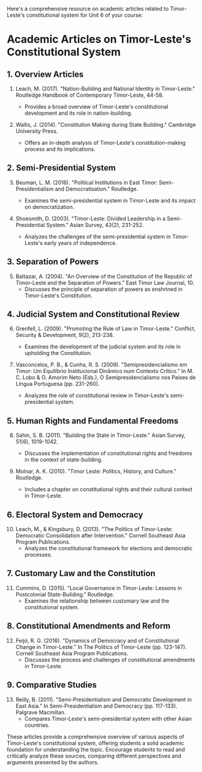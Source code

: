 Here's a comprehensive resource on academic articles related to Timor-Leste's constitutional system for Unit 6 of your course:

# Academic Articles on Timor-Leste's Constitutional System

## 1. Overview Articles

1. Leach, M. (2017). "Nation-Building and National Identity in Timor-Leste." Routledge Handbook of Contemporary Timor-Leste, 44-58.
   - Provides a broad overview of Timor-Leste's constitutional development and its role in nation-building.

2. Wallis, J. (2014). "Constitution Making during State Building." Cambridge University Press.
   - Offers an in-depth analysis of Timor-Leste's constitution-making process and its implications.

## 2. Semi-Presidential System

3. Beuman, L. M. (2016). "Political Institutions in East Timor: Semi-Presidentialism and Democratisation." Routledge.
   - Examines the semi-presidential system in Timor-Leste and its impact on democratization.

4. Shoesmith, D. (2003). "Timor-Leste: Divided Leadership in a Semi-Presidential System." Asian Survey, 43(2), 231-252.
   - Analyzes the challenges of the semi-presidential system in Timor-Leste's early years of independence.

## 3. Separation of Powers

5. Baltazar, A. (2004). "An Overview of the Constitution of the Republic of Timor-Leste and the Separation of Powers." East Timor Law Journal, 10.
   - Discusses the principle of separation of powers as enshrined in Timor-Leste's Constitution.

## 4. Judicial System and Constitutional Review

6. Grenfell, L. (2009). "Promoting the Rule of Law in Timor-Leste." Conflict, Security & Development, 9(2), 213-238.
   - Examines the development of the judicial system and its role in upholding the Constitution.

7. Vasconcelos, P. B., & Cunha, R. S. (2009). "Semipresidencialismo em Timor: Um Equilíbrio Institucional Dinâmico num Contexto Crítico." In M. C. Lobo & O. Amorim Neto (Eds.), O Semipresidencialismo nos Países de Língua Portuguesa (pp. 231-260).
   - Analyzes the role of constitutional review in Timor-Leste's semi-presidential system.

## 5. Human Rights and Fundamental Freedoms

8. Sahin, S. B. (2011). "Building the State in Timor-Leste." Asian Survey, 51(6), 1019-1042.
   - Discusses the implementation of constitutional rights and freedoms in the context of state-building.

9. Molnar, A. K. (2010). "Timor Leste: Politics, History, and Culture." Routledge.
   - Includes a chapter on constitutional rights and their cultural context in Timor-Leste.

## 6. Electoral System and Democracy

10. Leach, M., & Kingsbury, D. (2013). "The Politics of Timor-Leste: Democratic Consolidation after Intervention." Cornell Southeast Asia Program Publications.
    - Analyzes the constitutional framework for elections and democratic processes.

## 7. Customary Law and the Constitution

11. Cummins, D. (2015). "Local Governance in Timor-Leste: Lessons in Postcolonial State-Building." Routledge.
    - Examines the relationship between customary law and the constitutional system.

## 8. Constitutional Amendments and Reform

12. Feijó, R. G. (2016). "Dynamics of Democracy and of Constitutional Change in Timor-Leste." In The Politics of Timor-Leste (pp. 123-147). Cornell Southeast Asia Program Publications.
    - Discusses the process and challenges of constitutional amendments in Timor-Leste.

## 9. Comparative Studies

13. Reilly, B. (2011). "Semi-Presidentialism and Democratic Development in East Asia." In Semi-Presidentialism and Democracy (pp. 117-133). Palgrave Macmillan.
    - Compares Timor-Leste's semi-presidential system with other Asian countries.

These articles provide a comprehensive overview of various aspects of Timor-Leste's constitutional system, offering students a solid academic foundation for understanding the topic. Encourage students to read and critically analyze these sources, comparing different perspectives and arguments presented by the authors.